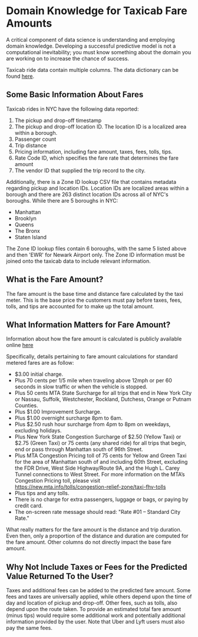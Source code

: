 # Domain Knowledge for Taxicab Fare Amounts

A critical component of data science is understanding and employing domain knowledge.
Developing a successful predictive model is not a computational inevitability; you must know something about the domain you are working on to increase the chance of success.

Taxicab ride data contain multiple columns. The data dictionary can be found [here](https://www.nyc.gov/assets/tlc/downloads/pdf/data_dictionary_trip_records_yellow.pdf).

## Some Basic Information About Fares
Taxicab rides in NYC have the following data reported:
1. The pickup and drop-off timestamp
2. The pickup and drop-off location ID. The location ID is a localized area within a borough.
3. Passenger count
4. Trip distance
5. Pricing information, including fare amount, taxes, fees, tolls, tips.
6. Rate Code ID, which specifies the fare rate that determines the fare amount
7. The vendor ID that supplied the trip record to the city.

Additionally, there is a Zone ID lookup CSV file that contains metadata regarding pickup and location IDs.
Location IDs are localized areas within a borough and there are 263 distinct location IDs across all of NYC's boroughs.
While there are 5 boroughs in NYC:
* Manhattan
* Brooklyn
* Queens
* The Bronx
* Staten Island

The Zone ID lookup files contain 6 boroughs, with the same 5 listed above and then 'EWR' for Newark Airport only.
The Zone ID information must be joined onto the taxicab data to include relevant information.

## What is the Fare Amount?
The fare amount is the base time and distance fare calculated by the taxi meter.
This is the base price the customers must pay before taxes, fees, tolls, and tips are accounted for to make up the total amount.

## What Information Matters for Fare Amount?
Information about how the fare amount is calculated is publicly available online [here](https://www.nyc.gov/site/tlc/passengers/taxi-fare.page#:~:text=Taxi%20Fare%20*%20$3.00%20initial%20charge.%20*,Westchester%2C%20Rockland%2C%20Dutchess%2C%20Orange%20or%20Putnam%20Counties.)

Specifically, details pertaining to fare amount calculations for standard metered fares are as follow:
* $3.00 initial charge.
* Plus 70 cents per 1/5 mile when traveling above 12mph or per 60 seconds in slow traffic or when the vehicle is stopped.
* Plus 50 cents MTA State Surcharge for all trips that end in New York City or Nassau, Suffolk, Westchester, Rockland, Dutchess, Orange or Putnam Counties.
* Plus $1.00 Improvement Surcharge.
* Plus $1.00 overnight surcharge 8pm to 6am.
* Plus $2.50 rush hour surcharge from 4pm to 8pm on weekdays, excluding holidays.
* Plus New York State Congestion Surcharge of $2.50 (Yellow Taxi) or $2.75 (Green Taxi) or 75 cents (any shared ride) for all trips that begin, end or pass through Manhattan south of 96th Street.
* Plus MTA Congestion Pricing toll of 75 cents for Yellow and Green Taxi for the area of Manhattan south of and including 60th Street, excluding the FDR Drive, West Side Highway/Route 9A, and the Hugh L. Carey Tunnel connections to West Street. For more information on the MTA’s Congestion Pricing toll, please visit https://new.mta.info/tolls/congestion-relief-zone/taxi-fhv-tolls
* Plus tips and any tolls.
* There is no charge for extra passengers, luggage or bags, or paying by credit card.
* The on-screen rate message should read: "Rate #01 – Standard City Rate."

What really matters for the fare amount is the distance and trip duration.
Even then, only a proportion of the distance and duration are computed for the fare amount.
Other columns do not directly impact the base fare amount.

## Why Not Include Taxes or Fees for the Predicted Value Returned To the User?
Taxes and additional fees can be added to the predicted fare amount.
Some fees and taxes are universally applied, while others depend upon the time of day and location of pickup and drop-off.
Other fees, such as tolls, also depend upon the route taken.
To provide an estimated total fare amount (minus tips) would require some additional work and potentially additional information provided by the user.
Note that Uber and Lyft users must also pay the same fees.